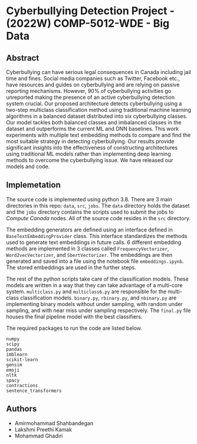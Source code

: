 # Cyberbullying Detection Project - (2022W) COMP-5012-WDE - Big Data

## Abstract
Cyberbullying can have serious legal consequences in Canada including jail time and fines. Social media companies such as Twitter, Facebook etc., have resources and guides on cyberbullying and are relying on passive reporting mechanisms. However, 90\% of cyberbullying activities go unreported making the presence of an active cyberbullying detection system crucial. Our proposed architecture detects cyberbullying using a two-step multiclass classification method using traditional machine learning algorithms in a balanced dataset distributed into six cyberbullying classes. Our model tackles both balanced classes and imbalanced classes in the dataset and outperforms the current ML and DNN baselines. This work experiments with multiple text embedding methods to compare and find the most suitable strategy in detecting cyberbullying. Our results provide significant insights into the effectiveness of constructing architectures using traditional ML models rather than implementing deep learning methods to overcome the cyberbullying issue. We have released our models and code.

## Implemetation
The source code is implemented using python 3.8. There are 3 main directories in this repo: `data`, `src`, `jobs`. The `data` directory holds the dataset and the `jobs` directory contains the scripts used to submit the jobs to *Compute Canada* nodes. All of the source code resides in the `src` directory.

The embedding generators are defined using an interface defined in `BaseTextEmbeddingProvider` class. This interface standardizes the methods used to generate text embeddings in future calls. 6 different embedding methods are implemented in 3 classes called `FrequencyVectorizer`, `Word2vecVectorizer`, and `SbertVectorizer`.
The embeddings are then generated and saved into a file using the notebook file `embeddings.ipynb`. The stored embeddings are used in the further steps.

The rest of the python scripts take care of the classification models. These models are written in a way that they can take advantage of a multi-core system. `multiclass.py` and `multiclass6.py` are responsible for the multi-class classification models. `binary.py`, `rbinary.py`, and `nbinary.py` are implementing binary models without under sampling, with random under sampling, and with near miss under sampling respectively. 
The `final.py` file houses the final pipeline model with the best classifiers.

The required packages to run the code are listed below.
```
numpy
scipy
pandas
imblearn
scikit-learn
gensim
emoji
nltk
spacy
contractions
sentence_transformers
```

## Authors
- Amirmohammad Shahbandegan
- Lakshmi Preethi Kamak
- Mohammad Ghadiri
